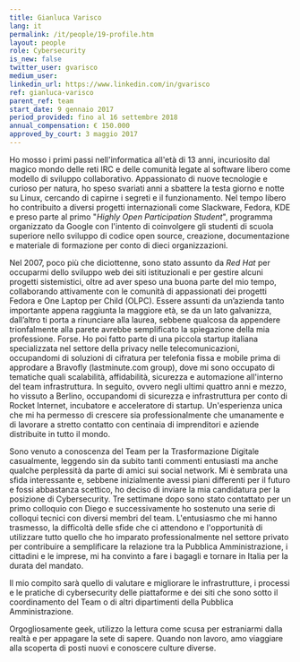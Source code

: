 ```yaml
---
title: Gianluca Varisco
lang: it
permalink: /it/people/19-profile.htm
layout: people
role: Cybersecurity
is_new: false
twitter_user: gvarisco
medium_user:
linkedin_url: https://www.linkedin.com/in/gvarisco
ref: gianluca-varisco
parent_ref: team
start_date: 9 gennaio 2017
period_provided: fino al 16 settembre 2018
annual_compensation: € 150.000
approved_by_court: 3 maggio 2017
---
```

Ho mosso i primi passi nell'informatica all'età di 13 anni, incuriosito dal magico mondo delle reti IRC e delle comunità legate al software libero come modello di sviluppo collaborativo. Appassionato di nuove tecnologie e curioso per natura, ho speso svariati anni a sbattere la testa giorno e notte su Linux, cercando di capirne i segreti e il funzionamento. Nel tempo libero ho contribuito a diversi progetti internazionali come Slackware, Fedora, KDE e preso parte al primo "*Highly Open Participation Student*", programma organizzato da Google con l'intento di coinvolgere gli studenti di scuola superiore nello sviluppo di codice open source, creazione, documentazione e materiale di formazione per conto di dieci organizzazioni.

Nel 2007, poco più che diciottenne, sono stato assunto da *Red Hat* per occuparmi dello sviluppo web dei siti istituzionali e per gestire alcuni progetti sistemistici, oltre ad aver speso una buona parte del mio tempo, collaborando attivamente con le comunità di appassionati dei progetti Fedora e One Laptop per Child (OLPC). Essere assunti da un’azienda tanto importante appena raggiunta la maggiore età, se da un lato galvanizza, dall’altro ti porta a rinunciare alla laurea, sebbene qualcosa da appendere trionfalmente alla parete avrebbe semplificato la spiegazione della mia professione. Forse. Ho poi fatto parte di una piccola startup italiana specializzata nel settore della privacy nelle telecomunicazioni, occupandomi di soluzioni di cifratura per telefonia fissa e mobile prima di approdare a Bravofly (lastminute.com group), dove mi sono occupato di tematiche quali scalabilità, affidabilità, sicurezza e automazione all'interno del team infrastruttura. In seguito, ovvero negli ultimi quattro anni e mezzo, ho vissuto a Berlino, occupandomi di sicurezza e infrastruttura per conto di Rocket Internet, incubatore e acceleratore di startup. Un'esperienza unica che mi ha permesso di crescere sia professionalmente che umanamente e di lavorare a stretto contatto con centinaia di imprenditori e aziende distribuite in tutto il mondo.

Sono venuto a conoscenza del Team per la Trasformazione Digitale casualmente, leggendo sin da subito tanti commenti entusiasti ma anche qualche perplessità da parte di amici sui social network. Mi è sembrata una sfida interessante e, sebbene inizialmente avessi piani differenti per il futuro e fossi abbastanza scettico, ho deciso di inviare la mia candidatura per la posizione di Cybersecurity. Tre settimane dopo sono stato contattato per un primo colloquio con Diego e successivamente ho sostenuto una serie di colloqui tecnici con diversi membri del team. L'entusiasmo che mi hanno trasmesso, la difficoltà delle sfide che ci attendono e l'opportunità di utilizzare tutto quello che ho imparato professionalmente nel settore privato per contribuire a semplificare la relazione tra la Pubblica Amministrazione, i cittadini e le imprese, mi ha convinto a fare i bagagli e tornare in Italia per la durata del mandato.

Il mio compito sarà quello di valutare e migliorare le infrastrutture, i processi e le pratiche di cybersecurity delle piattaforme e dei siti che sono sotto il coordinamento del Team o di altri dipartimenti della Pubblica Amministrazione.

Orgogliosamente geek, utilizzo la lettura come scusa per estraniarmi dalla realtà e per appagare la sete di sapere. Quando non lavoro, amo viaggiare alla scoperta di posti nuovi e conoscere culture diverse.


